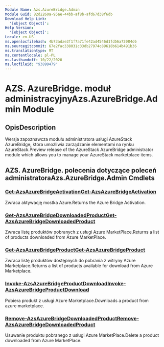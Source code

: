 ```yaml
---
Module Name: Azs.AzureBridge.Admin
Module Guid: 82d2260a-95ae-44bb-af8b-afd67d38f6db
Download Help Link:
  '[object Object]': 
Help Version:
  '[object Object]': 
Locale: en-US
ms.openlocfilehash: 4b73adae3f1f7a71fe42ad4546d1fd56a72084d6
ms.sourcegitcommit: 67e2fac338031c33db27974c89618b614b491b36
ms.translationtype: MT
ms.contentlocale: pl-PL
ms.lasthandoff: 10/22/2020
ms.locfileid: "93899479"
---
```

# <span data-ttu-id="4b47f-101">AZS. AzureBridge. moduł administracyjny</span><span class="sxs-lookup"><span data-stu-id="4b47f-101">Azs.AzureBridge.Admin Module</span></span>
## <span data-ttu-id="4b47f-102">Opis</span><span class="sxs-lookup"><span data-stu-id="4b47f-102">Description</span></span>
<span data-ttu-id="4b47f-103">Wersja zapoznawcza modułu administratora usługi AzureStack AzureBridge, która umożliwia zarządzanie elementami na rynku AzureStack.</span><span class="sxs-lookup"><span data-stu-id="4b47f-103">Preview release of the AzureStack AzureBridge administrator module which allows you to manage your AzureStack marketplace items.</span></span> 

## <span data-ttu-id="4b47f-104">AZS. AzureBridge. polecenia dotyczące poleceń administratora</span><span class="sxs-lookup"><span data-stu-id="4b47f-104">Azs.AzureBridge.Admin Cmdlets</span></span>
### [<span data-ttu-id="4b47f-105">Get-AzsAzureBridgeActivation</span><span class="sxs-lookup"><span data-stu-id="4b47f-105">Get-AzsAzureBridgeActivation</span></span>](Get-AzsAzureBridgeActivation.md)
<span data-ttu-id="4b47f-106">Zwraca aktywację mostka Azure.</span><span class="sxs-lookup"><span data-stu-id="4b47f-106">Returns the Azure Bridge Activation.</span></span>

### [<span data-ttu-id="4b47f-107">Get-AzsAzureBridgeDownloadedProduct</span><span class="sxs-lookup"><span data-stu-id="4b47f-107">Get-AzsAzureBridgeDownloadedProduct</span></span>](Get-AzsAzureBridgeDownloadedProduct.md)
<span data-ttu-id="4b47f-108">Zwraca listę produktów pobranych z usługi Azure MarketPlace.</span><span class="sxs-lookup"><span data-stu-id="4b47f-108">Returns a list of products downloaded from Azure MarketPlace.</span></span>

### [<span data-ttu-id="4b47f-109">Get-AzsAzureBridgeProduct</span><span class="sxs-lookup"><span data-stu-id="4b47f-109">Get-AzsAzureBridgeProduct</span></span>](Get-AzsAzureBridgeProduct.md)
<span data-ttu-id="4b47f-110">Zwraca listę produktów dostępnych do pobrania z witryny Azure Marketplace.</span><span class="sxs-lookup"><span data-stu-id="4b47f-110">Returns a list of products available for download from Azure Marketplace.</span></span>

### [<span data-ttu-id="4b47f-111">Invoke-AzsAzureBridgeProductDownload</span><span class="sxs-lookup"><span data-stu-id="4b47f-111">Invoke-AzsAzureBridgeProductDownload</span></span>](Invoke-AzsAzureBridgeProductDownload.md)
<span data-ttu-id="4b47f-112">Pobiera produkt z usługi Azure Marketplace.</span><span class="sxs-lookup"><span data-stu-id="4b47f-112">Downloads a product from azure marketplace.</span></span>

### [<span data-ttu-id="4b47f-113">Remove-AzsAzureBridgeDownloadedProduct</span><span class="sxs-lookup"><span data-stu-id="4b47f-113">Remove-AzsAzureBridgeDownloadedProduct</span></span>](Remove-AzsAzureBridgeDownloadedProduct.md)
<span data-ttu-id="4b47f-114">Usuwanie produktu pobranego z usługi Azure MarketPlace.</span><span class="sxs-lookup"><span data-stu-id="4b47f-114">Delete a product downloaded from Azure MarketPlace.</span></span>

